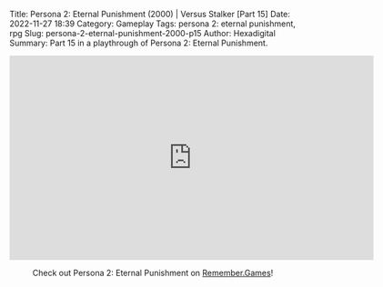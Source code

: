 Title: Persona 2: Eternal Punishment (2000) | Versus Stalker [Part 15]
Date: 2022-11-27 18:39
Category: Gameplay
Tags: persona 2: eternal punishment,  rpg
Slug: persona-2-eternal-punishment-2000-p15
Author: Hexadigital
Summary: Part 15 in a playthrough of Persona 2: Eternal Punishment.

<center><iframe src="https://www.youtube.com/embed/eIECX6GhuVw?feature=oembed" allow="accelerometer; autoplay; encrypted-media; gyroscope; picture-in-picture" width="640" height="360" frameborder="0"></iframe>

Check out Persona 2: Eternal Punishment on [Remember.Games](https://remember.games/game/4628/persona-2-eternal-punishment/)!</center>